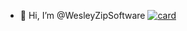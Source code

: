 - 👋 Hi, I’m @WesleyZipSoftware
[![card](https://github-readme-stats.vercel.app/api?username=WesleyZipSoftware&theme=default)](https://github.com/WesleyZipSoftware/)
